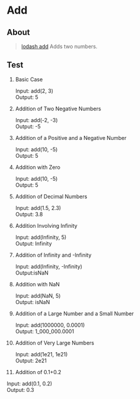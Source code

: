 # Add

## About

> [lodash add](https://lodash.com/docs/4.17.15#add)
> Adds two numbers. <br/>

## Test

1. Basic Case

   Input: add(2, 3)<br/>
   Output: 5

2. Addition of Two Negative Numbers

   Input: add(-2, -3)<br/>
   Output: -5

3. Addition of a Positive and a Negative Number

   Input: add(10, -5)<br/>
   Output: 5

4. Addition with Zero

   Input: add(10, -5)<br/>
   Output: 5

5. Addition of Decimal Numbers

   Input: add(1.5, 2.3)<br/>
   Output: 3.8

6. Addition Involving Infinity

   Input: add(Infinity, 5)<br/>
   Output: Infinity

7. Addition of Infinity and -Infinity

   Input: add(Infinity, -Infinity)<br/>
   Output:isNaN

8. Addition with NaN

   Input: add(NaN, 5)<br/>
   Output: isNaN

9. Addition of a Large Number and a Small Number

   Input: add(1000000, 0.0001)<br/>
   Output: 1_000_000.0001

10. Addition of Very Large Numbers

    Input: add(1e21, 1e21)<br/>
    Output: 2e21

11. Addition of 0.1+0.2

Input: add(0.1, 0.2)<br/>
Output: 0.3
